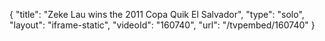 {
    "title": "Zeke Lau wins the 2011 Copa Quik El Salvador",
    "type": "solo",
    "layout": "iframe-static",
    "videoId": "160740",
    "url": "\/tvpembed\/160740"
}